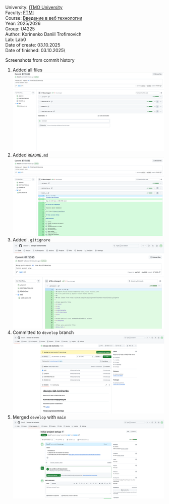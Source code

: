 University: [ITMO University](https://itmo.ru/ru/)\
Faculty: [FTMI](https://ftmi.itmo.ru/)\
Course: [Введение в веб технологии](https://itmo-ict-faculty.github.io/introduction-in-web-tech/)\
Year: 2025/2026\
Group: U4225\
Author: Korinenko Daniil Trofimovich\
Lab: Lab0\
Date of create: 03.10.2025\
Date of finished: 03.10.2025\

Screenshots from commit history

1. Added all files ![1759501427088](image/lab0_report/1759501427088.png)
2. Added `README.md `![1759501463947](image/lab0_report/1759501463947.png)
3. Added `.gitignore` ![1759503021123](image/lab0_report/1759503021123.png)
4. Committed to `develop` branch![1759500812214](image/lab0_report/1759500812214.png)
5. Merged `develop` with `main`![1759500994962](image/lab0_report/1759500994962.png)
